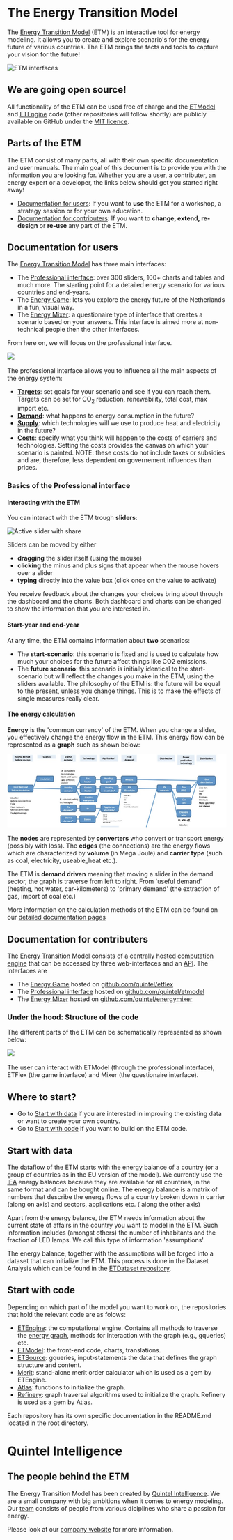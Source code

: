 # The Energy Transition Model

The [Energy Transition Model](http://www.energytransitionmodel.com) (ETM) 
is an interactive tool for energy modeling. It allows you to create and explore 
scenario's for the energy future of various countries. 
The ETM brings the facts and tools to capture your vision for the future!

![ETM interfaces](https://f.cloud.github.com/assets/1303760/1742063/e35852d2-63f1-11e3-8ade-484d65a4302f.png)

## We are going open source!

All functionality of the ETM can be used free of charge and the 
[ETModel](https://github.com/quintel/etmodel) and 
[ETEngine](https://github.com/quintel/etengine) code (other repositories
will follow shortly) are publicly
available on GitHub under the 
[MIT licence](https://github.com/quintel/etmodel/blob/master/LICENSE.txt).


## Parts of the ETM

The ETM consist of many parts, all with their own specific documentation and 
user manuals.
The main goal of this document is to provide you with the information you are 
looking for.
Whether you are a user, a contributer, an energy expert or a developer, 
the links below should get you started right away!

* [Documentation for users](#users_doc): 
If you want to **use** the ETM for a workshop, a strategy session or for your own
education.
* [Documentation for contributers](#contr_doc): If you 
want to **change, extend, re-design** or **re-use** any part of the ETM.

## <a name="users_doc"></a>Documentation for users

The [Energy Transition Model](http://www.energytransitionmodel.com) has 
three main interfaces:

* The [Professional interface](http://pro.et-model.com/): over 300 sliders, 
100+ charts and tables and much more. The starting point for a detailed
energy scenario for various countries and end-years.
* The [Energy Game](http://etflex.et-model.com/): lets you explore the 
energy future of the Netherlands in a fun, visual way.
* The [Energy Mixer](http://mixer.et-model.com/): a questionaire type of 
interface that creates a scenario based on your answers. This interface is
aimed more at non-technical people then the other interfaces.

From here on, we will focus on the professional interface.

![](http://f.cl.ly/items/291h3S0g3E2U3L1T0Z2H/Screen%20Shot%202013-12-10%20at%2013.38.35.png)

The professional interface allows you to influence all the main aspects of the 
energy system:


* [**Targets**](/general/targets.md): set goals for your scenario and see if you can reach them. 
Targets can be set for CO<sub>2</sub> reduction, renewability, total cost,
max import etc.
* [**Demand**](/general/demand.md): what happens to energy consumption in the future? 
* [**Supply**](/general/supply.md): which technologies will we use to produce heat and electricity 
in the future?
* [**Costs**](/general/costs.md): specify what you think will happen to the costs of carriers and 
technologies. Setting the costs provides the canvas on which your scenario is
painted. 
NOTE: these costs do not include taxes or subsidies and are, 
therefore, less dependent on governement influences than prices.

### Basics of the Professional interface 

#### Interacting with the ETM

You can interact with the ETM trough **sliders**:

![Active slider with share](https://f.cloud.github.com/assets/1303760/1733125/deb716b8-632f-11e3-97bd-032db6dfe9b9.png)

Sliders can be moved by either 
* **dragging** the slider itself (using the mouse)
* **clicking** the minus and plus signs that appear when the mouse hovers over a 
slider
* **typing** directly into the value box (click once on the value to activate)

You receive feedback about the changes your choices bring about through the 
dashboard and the charts. Both dashboard and charts can be changed to show the 
information that you are interested in.

#### Start-year and end-year

At any time, the ETM contains information about **two** scenarios:

* The **start-scenario**: this scenario is fixed and is used to calculate how much 
your choices for the future affect things like CO2 emissions.
* The **future scenario**: this scenario is initially identical to the 
start-scenario but will reflect the changes you make in the ETM, using the 
sliders available. 
The philosophy of the ETM is: the future will be equal to the present, 
unless you change things. This is to make the effects of single measures
really clear.

#### <a name="energy_calc"></a>The energy calculation

**Energy** is the 'common currency' of the ETM. When you change a slider, 
you effectively change the energy flow in the ETM. This energy flow can be 
represented as a **graph** such as shown below:

![Simplified version of the Graph that is at the core of the ETM](/images/Graph.jpg)

The **nodes** are represented by **converters** who convert or 
transport energy (possibly with loss). The **edges** (the connections) are the 
energy flows which are characterized by **volume** (in Mega Joule) and 
**carrier type** (such as coal, electricity, useable_heat etc.).

The ETM is **demand driven** meaning that moving a slider in the demand sector, 
the graph is traverse from left to right. From 'useful demand' (heating, 
hot water, car-kilometers) to 'primary demand' (the extraction of gas, import 
of coal etc.)

More information on the calculation methods of the ETM can be found on our
[detailed documentation pages](/general/documentation.md)

## <a name="contr_doc"></a>Documentation for contributers

The [Energy Transition Model](http://www.energytransitionmodel.com) consists of 
a centrally hosted [computation engine](https://github.com/quintel/etengine) 
that can be accessed by three web-interfaces and an 
[API](http://et-model.com/api). The interfaces are 

* The [Energy Game](http://etflex.et-model.com/) hosted on 
[github.com/quintel/etflex](https://github.com/quintel/etflex)
* The [Professional interface](http://pro.et-model.com/) hosted on 
[github.com/quintel/etmodel](https://github.com/quintel/etmodel)
* The [Energy Mixer](http://mixer.et-model.com/) hosted on [github.com/quintel/energymixer](https://github.com/quintel/energymixer)

### Under the hood: Structure of the code

The different parts of the ETM can be schematically represented as shown below:

![](http://f.cl.ly/items/2a1x0m062V2N310k2p40/Screen%20Shot%202013-12-13%20at%2013.17.18.png)

The user can interact with ETModel (through the professional interface), 
ETFlex (the game interface) and Mixer (the questionaire interface). 

## Where to start?

* Go to [Start with data](#start_data) if you are interested in 
improving the existing data or want to create your own country.
* Go to [Start with code](#start_code) if you want to build on the ETM 
code.

## <a name="start_data"></a> Start with data

The dataflow of the ETM starts with the energy 
balance of a country (or a group of countries as in the EU version of the 
model).
We currently use the [IEA](http://www.iea.org/) energy balances because they 
are available for all countries, in the same format and can be bought online.
The energy balance is a matrix of numbers that describe the energy flows of a 
country broken down in carrier (along on axis) and sectors, applications etc. (
along the other axis)

Apart from the energy balance, the ETM needs information about the current state of
affairs in the country you want to model in the ETM. Such information includes 
(amongst others) the number of inhabitants and the fraction of LED lamps.
We call this type of information 'assumptions'.

The energy balance, together with the assumptions will be forged into a dataset 
that can initialize the ETM. This process is done in the Dataset Analysis which 
can be found in the 
[ETDataset repository](https://github.com/quintel/etdataset).

## <a name="start_code"></a> Start with code

Depending on which part of the model you want to work on, the repositories that
hold the relevant code are as folows:

* [ETEngine](https://github.com/quintel/etengine): the computational engine. 
Contains all methods to traverse the [energy graph](#energy_calc), methods 
for interaction with the graph (e.g., gqueries) etc.
* [ETModel](http://pro.et-model.com/): the front-end code, charts, translations.
* [ETSource](https://github.com/quintel/etsource): gqueries, input-statements 
the data that defines the graph structure and content.
* [Merit](https://github.com/quintel/merit): stand-alone merit order calculator
which is used as a gem by ETEngine.
* [Atlas](https://github.com/quintel/atlas): functions to initialize the graph.
* [Refinery](https://github.com/quintel/refinery): graph traversal algorithms 
used to initialize the graph. Refinery is used as a gem by Atlas.

Each repository has its own specific documentation in the 
README.md located in the root directory.

# Quintel Intelligence

## The people behind the ETM

The Energy Transition Model has been created by 
[Quintel Intelligence](http://quintel.com/). We are a small company with big
ambitions when it comes to energy modeling. Our [team](http://quintel.com/team) 
consists of people from various diciplines who share a passion for energy.

Please look at our [company website](http://quintel.com/) for more information.